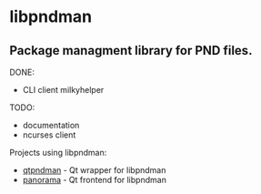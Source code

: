 libpndman
=========

Package managment library for PND files.
----------------------------------------

DONE:
   * CLI client milkyhelper

TODO:
   * documentation
   * ncurses client

Projects using libpndman:
   * [qtpndman][] - Qt wrapper for libpndman
   * [panorama][] - Qt frontend for libpndman

[panorama]: https://github.com/bzar/panorama
[qtpndman]: https://github.com/bzar/qtpndman
